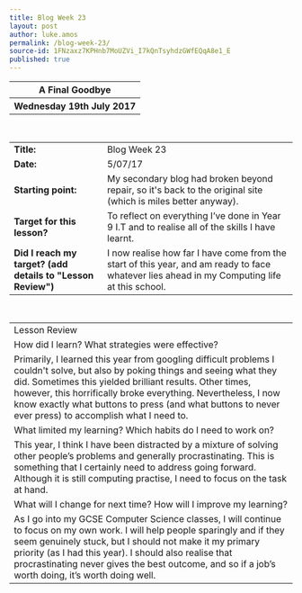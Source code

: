 ```yaml
---
title: Blog Week 23
layout: post
author: luke.amos
permalink: /blog-week-23/
source-id: 1FNzaxz7KPHnb7MoUZVi_I7kQnTsyhdzGWfEQqA8e1_E
published: true
---
```

<table class="title1">
<tr>
<th ><strong>A Final Goodbye</strong></th>
</tr>
<tr>
<th><strong>Wednesday 19th July 2017</strong></th>
</tr>
</table>
<br />

<table>
  <tr>
  <td style="width: 150px;"><strong>Title:</strong></td>
    <td>Blog Week 23</td>
  </tr>
  <tr>
  <td><strong>Date:</strong></td>
    <td>5/07/17</td>
  </tr>
  <tr>
  <td><strong>Starting point:</strong></td>
    <td>My secondary blog had broken beyond repair, so it's back to the original site (which is miles better anyway).</td>
  </tr>
  <tr>
  <td><strong>Target for this lesson?</strong></td>
    <td>To reflect on everything I’ve done in Year 9 I.T and to realise all of the skills I have learnt.</td>
  </tr>
  <tr>
    <td><strong>Did I reach my target? 
    (add details to "Lesson Review")</strong></td>
    <td>I now realise how far I have come from the start of this year, and am ready to face whatever lies ahead in my Computing life at this school.</td>
  </tr>
</table>
<br />

<table>
  <tr>
    <td>Lesson Review</td>
  </tr>
  <tr>
    <td>How did I learn? What strategies were effective? </td>
  </tr>
  <tr>
    <td>Primarily, I learned this year from googling difficult problems I couldn't solve, but also by poking things and seeing what they did. Sometimes this yielded brilliant results. Other times, however, this horrifically broke everything. Nevertheless, I now know exactly what buttons to press (and what buttons to never ever press) to accomplish what I need to.</td>
  </tr>
  <tr>
    <td>What limited my learning? Which habits do I need to work on? </td>
  </tr>
  <tr>
    <td>This year, I think I have been distracted by a mixture of solving other people’s problems and generally procrastinating. This is something that I certainly need to address going forward. Although it is still computing practise, I need to focus on the task at hand.</td>
  </tr>
  <tr>
    <td>What will I change for next time? How will I improve my learning?</td>
  </tr>
  <tr>
    <td>As I go into my GCSE Computer Science classes, I will continue to focus on my own work. I will help people sparingly and if they seem genuinely stuck, but I should not make it my primary priority (as I had this year). I should also realise that procrastinating never gives the best outcome, and so if a job’s worth doing, it’s worth doing well.</td>
  </tr>
</table>



